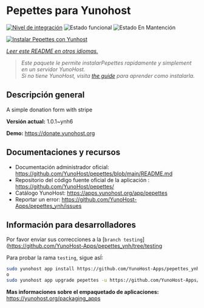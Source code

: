 <!--
Este archivo README esta generado automaticamente<https://github.com/YunoHost/apps/tree/master/tools/readme_generator>
No se debe editar a mano.
-->

# Pepettes para Yunohost

[![Nivel de integración](https://dash.yunohost.org/integration/pepettes.svg)](https://dash.yunohost.org/appci/app/pepettes) ![Estado funcional](https://ci-apps.yunohost.org/ci/badges/pepettes.status.svg) ![Estado En Mantención](https://ci-apps.yunohost.org/ci/badges/pepettes.maintain.svg)

[![Instalar Pepettes con Yunhost](https://install-app.yunohost.org/install-with-yunohost.svg)](https://install-app.yunohost.org/?app=pepettes)

*[Leer este README en otros idiomas.](./ALL_README.md)*

> *Este paquete le permite instalarPepettes rapidamente y simplement en un servidor YunoHost.*  
> *Si no tiene YunoHost, visita [the guide](https://yunohost.org/install) para aprender como instalarla.*

## Descripción general

A simple donation form with stripe

**Versión actual:** 1.0.1~ynh6

**Demo:** <https://donate.yunohost.org>
## Documentaciones y recursos

- Documentación administrador oficial: <https://github.com/YunoHost/pepettes/blob/main/README.md>
- Repositorio del código fuente oficial de la aplicación : <https://github.com/YunoHost/pepettes/>
- Catálogo YunoHost: <https://apps.yunohost.org/app/pepettes>
- Reportar un error: <https://github.com/YunoHost-Apps/pepettes_ynh/issues>

## Información para desarrolladores

Por favor enviar sus correcciones a la [`branch testing`](https://github.com/YunoHost-Apps/pepettes_ynh/tree/testing

Para probar la rama `testing`, sigue asÍ:

```bash
sudo yunohost app install https://github.com/YunoHost-Apps/pepettes_ynh/tree/testing --debug
o
sudo yunohost app upgrade pepettes -u https://github.com/YunoHost-Apps/pepettes_ynh/tree/testing --debug
```

**Mas informaciones sobre el empaquetado de aplicaciones:** <https://yunohost.org/packaging_apps>
